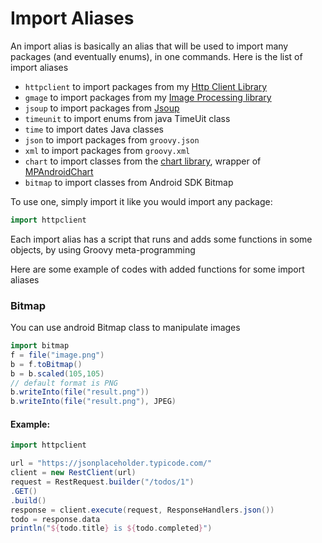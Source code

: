 # Import Aliases
An import alias is basically an alias that will be used to import many packages (and eventually enums),
in one commands. Here is the list of import aliases

- `httpclient` to import packages from my [Http Client Library](https://github.com/tambapps/java-rest-client)
- `gmage` to import packages from my [Image Processing library](https://github.com/tambapps/gmage)
- `jsoup` to import packages from [Jsoup](https://jsoup.org/)
- `timeunit` to import enums from java TimeUit class
- `time` to import dates Java classes
- `json` to import packages from `groovy.json`
- `xml` to import packages from `groovy.xml`
- `chart` to import classes from the [chart library](https://tambapps.github.io/groovy-shell-user-manual/libraries/charts/), wrapper of [MPAndroidChart](https://github.com/PhilJay/MPAndroidChart)
- `bitmap` to import classes from Android SDK Bitmap

To use one, simply import it like you would import any package:
````groovy
import httpclient
````

Each import alias has a script that runs and adds some functions in some objects, by using
Groovy meta-programming


Here are some example of codes with added functions for some import aliases

### Bitmap
You can use android Bitmap class to manipulate images
```groovy
import bitmap
f = file("image.png")
b = f.toBitmap()
b = b.scaled(105,105)
// default format is PNG
b.writeInto(file("result.png"))
b.writeInto(file("result.png"), JPEG)
```

#### Example:
```groovy
import httpclient

url = "https://jsonplaceholder.typicode.com/"
client = new RestClient(url)
request = RestRequest.builder("/todos/1")
.GET()
.build()
response = client.execute(request, ResponseHandlers.json())
todo = response.data
println("${todo.title} is ${todo.completed}")
```


